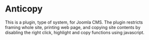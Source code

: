 Anticopy
========
This is a plugin, type of system, for Joomla CMS. The plugin restricts framing whole site, printing web page, and copying site contents by disabling the right click, highlight and copy functions using javascript.
